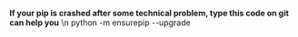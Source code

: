 **If your pip is crashed after some technical problem, type this code on git can help you** \n
python -m ensurepip --upgrade

